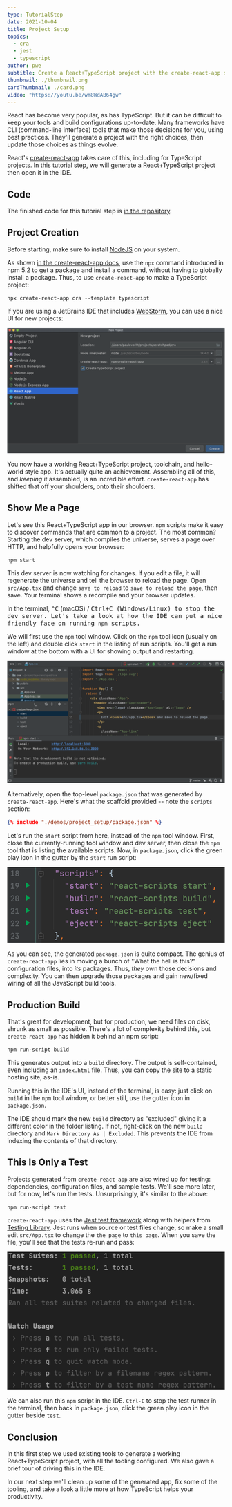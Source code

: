 ```yaml
---
type: TutorialStep
date: 2021-10-04
title: Project Setup
topics:
  - cra
  - jest
  - typescript
author: pwe
subtitle: Create a React+TypeScript project with the create-react-app scaffolding tool.
thumbnail: ./thumbnail.png
cardThumbnail: ./card.png
video: "https://youtu.be/wm8WdAB64gw"
---
```


React has become very popular, as has TypeScript.
But it can be difficult to keep your tools and build configurations up-to-date.
Many frameworks have CLI (command-line interface) tools that make those decisions for you, using best practices.
They'll generate a project with the right choices, then update those choices as things evolve.

React's [create-react-app](/tags/cra/) takes care of this, including for TypeScript projects.
In this tutorial step, we will generate a React+TypeScript project then open it in the IDE.

## Code

The finished code for this tutorial step is
[in the repository](https://github.com/jetbrains/guide/tree/main/site/javascript/demos/tutorials/react_typescript_tdd/project_setup).

## Project Creation

Before starting, make sure to install [NodeJS](/tags/nodejs/) on your system.

As shown [in the create-react-app docs](https://create-react-app.dev/docs/adding-typescript/), use the `npx` command introduced in npm 5.2 to get a package and install a command, without having to globally install a package.
Thus, to use `create-react-app` to make a TypeScript project:

```shell script
npx create-react-app cra --template typescript
```

If you are using a JetBrains IDE that includes [WebStorm](https://www.jetbrains.com/webstorm/), you can use a nice UI for new projects:

![Screenshot of New Project -> React App](./screenshots/new_project.png)

You now have a working React+TypeScript project, toolchain, and hello-world style app.
It's actually quite an achievement.
Assembling all of this, and _keeping_ it assembled, is an incredible effort.
`create-react-app` has shifted that off your shoulders, onto their shoulders.

## Show Me a Page

Let's see this React+TypeScript app in our browser.
`npm` scripts make it easy to discover commands that are common to a project.
The most common?
Starting the dev server, which compiles the universe, serves a page over HTTP, and helpfully opens your browser:

```shell script
npm start
```

This dev server is now watching for changes.
If you edit a file, it will regenerate the universe and tell the browser to reload the page.
Open `src/App.tsx` and change `save to reload` to `save to reload the page`, then save.
Your terminal shows a recompile and your browser updates.

In the terminal, <kbd>⌃C</kbd> (macOS) / <kbd>Ctrl+C<kbd/> (Windows/Linux) to stop the dev server.
Let's take a look at how the IDE can put a nice friendly face on running `npm` scripts.

We will first use the `npm` tool window.
Click on the `npm` tool icon (usually on the left) and double click `start` in the listing of run scripts.
You'll get a run window at the bottom with a UI for showing output and restarting.

![npm Tool Window](./screenshots/npm_tool_window.png)

Alternatively, open the top-level `package.json` that was generated by `create-react-app`.
Here's what the scaffold provided -- note the `scripts` section:

```json
{% include "./demos/project_setup/package.json" %}
```

Let's run the `start` script from here, instead of the `npm` tool window.
First, close the currently-running tool window and dev server, then close the `npm` tool that is listing the available scripts.
Now, in `package.json`, click the green play icon in the gutter by the `start` run script:

![Running the npm start script](./screenshots/package_json_start.png)

As you can see, the generated `package.json` is quite compact.
The genius of `create-react-app` lies in moving a bunch of "What the hell is this?" configuration files, into _its_ packages.
Thus, _they_ own those decisions and complexity.
You can then upgrade those packages and gain new/fixed wiring of all the JavaScript build tools.

## Production Build

That's great for development, but for production, we need files on disk, shrunk as small as possible.
There's a lot of complexity behind this, but `create-react-app` has hidden it behind an npm script:

```shell script
npm run-script build
```

This generates output into a `build` directory.
The output is self-contained, even including an `index.html` file.
Thus, you can copy the site to a static hosting site, as-is.

Running this in the IDE's UI, instead of the terminal, is easy: just click on `build` in the `npm` tool window, or better still, use the gutter icon in `package.json`.

The IDE should mark the new `build` directory as "excluded" giving it a different color in the folder listing.
If not, right-click on the new `build` directory and `Mark Directory As | Excluded`.
This prevents the IDE from indexing the contents of that directory.

## This Is Only a Test

Projects generated from `create-react-app` are also wired up for testing: dependencies, configuration files, and sample tests. We'll see more later, but for now, let's run the tests.
Unsurprisingly, it's similar to the above:

```shell script
npm run-script test
```

`create-react-app` uses the [Jest test framework](/tags/jest/) along with helpers from [Testing Library](https://testing-library.com).
Jest runs when source or test files change, so make a small edit `src/App.tsx` to change the `the page` to `this page`.
When you save the file, you'll see that the tests re-run and pass:

![Tests Re-Run](./screenshots/run_tests.png)

We can also run this `npm` script in the IDE.
`Ctrl-C` to stop the test runner in the terminal, then back in `package.json`, click the green play icon in the gutter beside `test`.

## Conclusion

In this first step we used existing tools to generate a working React+TypeScript project, with all the tooling configured.
We also gave a brief tour of driving this in the IDE.

In our next step we'll clean up some of the generated app, fix some of the tooling, and take a look a little more at how TypeScript helps your productivity.
